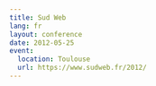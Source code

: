 ```yaml
---
title: Sud Web
lang: fr
layout: conference
date: 2012-05-25
event:
  location: Toulouse
  url: https://www.sudweb.fr/2012/
---
```

